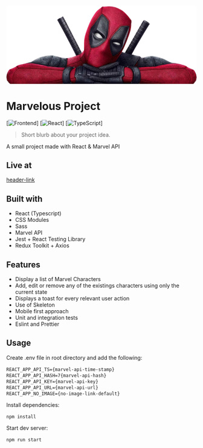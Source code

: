 [![header][header-url]][header-link]

# Marvelous Project

[![Frontend][Frontend-image]]
[![React][React-image]]
[![TypeScript][TypeScript-image]]

> Short blurb about your project idea.

A small project made with React & Marvel API

## Live at

[header-link]

## Built with

- React (Typescript)
- CSS Modules
- Sass
- Marvel API
- Jest + React Testing Library
- Redux Toolkit + Axios

## Features

- Display a list of Marvel Characters
- Add, edit or remove any of the existings characters using only the current state
- Displays a toast for every relevant user action
- Use of Skeleton
- Mobile first approach
- Unit and integration tests
- Eslint and Prettier

## Usage

Create .env file in root directory and add the following:

```
REACT_APP_API_TS={marvel-api-time-stamp}
REACT_APP_API_HASH=7{marvel-api-hash}
REACT_APP_API_KEY={marvel-api-key}
REACT_APP_API_URL={marvel-api-url}
REACT_APP_NO_IMAGE={no-image-link-default}

```

Install dependencies:

```
npm install
```

Start dev server:

```
npm run start
```

<!-- Markdown link & img dfn's -->

[header-url]: src/assets/images/deadpool.png
[header-link]: https://github.com/patricia-mps
[Frontend-image]: https://img.shields.io/badge/Frontend-Ionic-blue?style=for-the-badge
[React-image]: https://img.shields.io/badge/-ReactJs-61DAFB?logo=react&logoColor=white&style=for-the-badge
[TypeScript-image]: https://shields.io/badge/TypeScript-3178C6?logo=TypeScript&logoColor=FFF&style=flat-square
